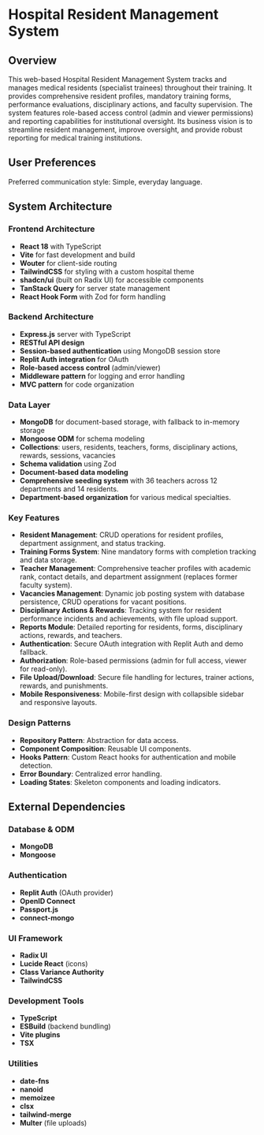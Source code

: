 # Hospital Resident Management System

## Overview

This web-based Hospital Resident Management System tracks and manages medical residents (specialist trainees) throughout their training. It provides comprehensive resident profiles, mandatory training forms, performance evaluations, disciplinary actions, and faculty supervision. The system features role-based access control (admin and viewer permissions) and reporting capabilities for institutional oversight. Its business vision is to streamline resident management, improve oversight, and provide robust reporting for medical training institutions.

## User Preferences

Preferred communication style: Simple, everyday language.

## System Architecture

### Frontend Architecture
- **React 18** with TypeScript
- **Vite** for fast development and build
- **Wouter** for client-side routing
- **TailwindCSS** for styling with a custom hospital theme
- **shadcn/ui** (built on Radix UI) for accessible components
- **TanStack Query** for server state management
- **React Hook Form** with Zod for form handling

### Backend Architecture
- **Express.js** server with TypeScript
- **RESTful API design**
- **Session-based authentication** using MongoDB session store
- **Replit Auth integration** for OAuth
- **Role-based access control** (admin/viewer)
- **Middleware pattern** for logging and error handling
- **MVC pattern** for code organization

### Data Layer
- **MongoDB** for document-based storage, with fallback to in-memory storage
- **Mongoose ODM** for schema modeling
- **Collections**: users, residents, teachers, forms, disciplinary actions, rewards, sessions, vacancies
- **Schema validation** using Zod
- **Document-based data modeling**
- **Comprehensive seeding system** with 36 teachers across 12 departments and 14 residents.
- **Department-based organization** for various medical specialties.

### Key Features
- **Resident Management**: CRUD operations for resident profiles, department assignment, and status tracking.
- **Training Forms System**: Nine mandatory forms with completion tracking and data storage.
- **Teacher Management**: Comprehensive teacher profiles with academic rank, contact details, and department assignment (replaces former faculty system).
- **Vacancies Management**: Dynamic job posting system with database persistence, CRUD operations for vacant positions.
- **Disciplinary Actions & Rewards**: Tracking system for resident performance incidents and achievements, with file upload support.
- **Reports Module**: Detailed reporting for residents, forms, disciplinary actions, rewards, and teachers.
- **Authentication**: Secure OAuth integration with Replit Auth and demo fallback.
- **Authorization**: Role-based permissions (admin for full access, viewer for read-only).
- **File Upload/Download**: Secure file handling for lectures, trainer actions, rewards, and punishments.
- **Mobile Responsiveness**: Mobile-first design with collapsible sidebar and responsive layouts.

### Design Patterns
- **Repository Pattern**: Abstraction for data access.
- **Component Composition**: Reusable UI components.
- **Hooks Pattern**: Custom React hooks for authentication and mobile detection.
- **Error Boundary**: Centralized error handling.
- **Loading States**: Skeleton components and loading indicators.

## External Dependencies

### Database & ODM
- **MongoDB**
- **Mongoose**

### Authentication
- **Replit Auth** (OAuth provider)
- **OpenID Connect**
- **Passport.js**
- **connect-mongo**

### UI Framework
- **Radix UI**
- **Lucide React** (icons)
- **Class Variance Authority**
- **TailwindCSS**

### Development Tools
- **TypeScript**
- **ESBuild** (backend bundling)
- **Vite plugins**
- **TSX**

### Utilities
- **date-fns**
- **nanoid**
- **memoizee**
- **clsx**
- **tailwind-merge**
- **Multer** (file uploads)